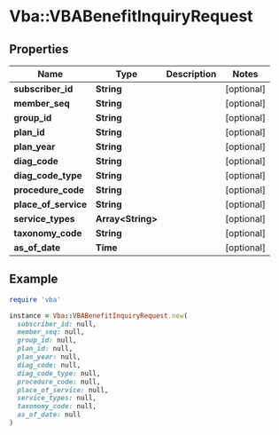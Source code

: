 # Vba::VBABenefitInquiryRequest

## Properties

| Name | Type | Description | Notes |
| ---- | ---- | ----------- | ----- |
| **subscriber_id** | **String** |  | [optional] |
| **member_seq** | **String** |  | [optional] |
| **group_id** | **String** |  | [optional] |
| **plan_id** | **String** |  | [optional] |
| **plan_year** | **String** |  | [optional] |
| **diag_code** | **String** |  | [optional] |
| **diag_code_type** | **String** |  | [optional] |
| **procedure_code** | **String** |  | [optional] |
| **place_of_service** | **String** |  | [optional] |
| **service_types** | **Array&lt;String&gt;** |  | [optional] |
| **taxonomy_code** | **String** |  | [optional] |
| **as_of_date** | **Time** |  | [optional] |

## Example

```ruby
require 'vba'

instance = Vba::VBABenefitInquiryRequest.new(
  subscriber_id: null,
  member_seq: null,
  group_id: null,
  plan_id: null,
  plan_year: null,
  diag_code: null,
  diag_code_type: null,
  procedure_code: null,
  place_of_service: null,
  service_types: null,
  taxonomy_code: null,
  as_of_date: null
)
```

